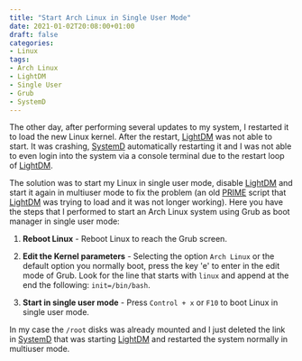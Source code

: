 ```yaml
---
title: "Start Arch Linux in Single User Mode"
date: 2021-01-02T20:08:00+01:00
draft: false
categories:
- Linux
tags:
- Arch Linux
- LightDM
- Single User
- Grub
- SystemD
---
```


The other day, after performing several updates to my system, I restarted it to load the new Linux kernel. After the restart, [LightDM][1] was not able to start. It was crashing, [SystemD][2] automatically restarting it and I was not able to even login into the system via a console terminal due to the restart loop of [LightDM][1].

<!--more-->

The solution was to start my Linux in single user mode, disable [LightDM][1] and start it again in multiuser mode to fix the problem (an old [PRIME][3] script that [LightDM][1] was trying to load and it was not longer working). Here you have the steps that I performed to start an Arch Linux system using Grub as boot manager in single user mode:

1. **Reboot Linux** - Reboot Linux to reach the Grub screen.

2. **Edit the Kernel parameters** - Selecting the option `Arch Linux` or the default option you normally boot, press the key 'e' to enter in the edit mode of Grub. Look for the line that starts with `linux` and append at the end the following: `init=/bin/bash`.

3. **Start in single user mode** - Press `Control + x` or `F10` to boot Linux in single user mode.

In my case the `/root` disks was already mounted and I just deleted the link in [SystemD][2] that was starting [LightDM][1] and restarted the system normally in multiuser mode.

[1]: https://github.com/canonical/lightdm
[2]: https://www.freedesktop.org/wiki/Software/systemd/
[3]: https://wiki.archlinux.org/index.php/PRIME
